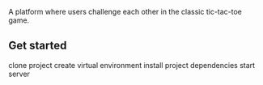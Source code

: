 A platform where users challenge each other in the classic tic-tac-toe game.

## Get started
clone project
create virtual environment
install project dependencies
start server